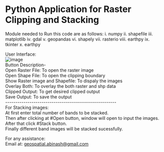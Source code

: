 # Python Application for Raster Clipping and Stacking

Module needed to Run this code are as follows:
i. numpy
ii. shapefile
iii. matplotlib
iv. gdal
v. geopandas
vi. shapely
vii. rasterio
viii. earthpy
ix. tkinter
x. earthpy

User Interface: <br/>
![image](https://user-images.githubusercontent.com/54283934/177387474-9a88e7e7-1aad-4e62-86e3-4423ab256997.png) <br/>
Button Description- <br/>
Open Raster File: To open the raster image<br/>
Open Shape File: To open the clipping boundary <br/>
Show Raster image and Shapefile: To dispaly the images <br/>
Overlay Both: To overlay the both raster and shp data<br/>
Clipped Output: To get desired clipped output<br/>
Save Output: To save the output<br/>
------------------------------------------------------- <br/>
For Stacking images: <br/>
At first enter total number of bands to be stacked. <br/>
Then after clicking at #Open button, window will open to input the images. <br/>
After that click #Stack button.<br/>
Finally different band images will be stacked sucessfully. <br/>

For any assistance: <br/>
Email at: geospatial.abinash@gmail.com <br/>

